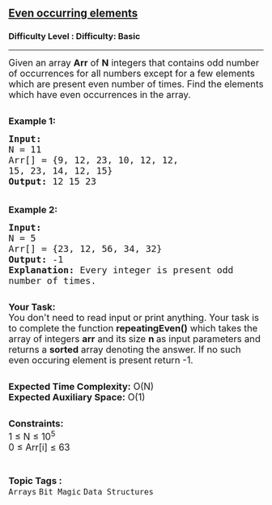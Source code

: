 <h2><a href="https://www.geeksforgeeks.org/problems/even-occurring-elements4332/1?page=1&category=Bit%20Magic&sortBy=difficulty">Even occurring elements</a></h2><h3>Difficulty Level : Difficulty: Basic</h3><hr><div class="problems_problem_content__Xm_eO"><p><span style="font-size:18px">Given an array <strong>Arr</strong>&nbsp;of <strong>N</strong> integers that contains odd number of occurrences for all numbers except for a few elements which are present even number of times. Find the elements which have even occurrences in the array.</span></p>

<p><br>
<span style="font-size:18px"><strong>Example 1:</strong></span></p>

<pre><span style="font-size:18px"><strong>Input:
</strong>N = 11
Arr[] = {9, 12, 23, 10, 12, 12, 
15, 23, 14, 12, 15}
<strong>Output:</strong> 12 15 23

</span></pre>

<p><span style="font-size:18px"><strong>Example 2:</strong></span></p>

<pre><span style="font-size:18px"><strong>Input:
</strong>N = 5
Arr[] = {23, 12, 56, 34, 32}
<strong>Output:</strong> -1
<strong>Explanation:</strong>&nbsp;Every integer is present odd 
number of times.
</span></pre>

<p><br>
<span style="font-size:18px"><strong>Your Task:</strong><br>
You don't need to read input or print anything. Your task is to complete the function&nbsp;<strong>repeatingEven()</strong>&nbsp;which takes the array of integers&nbsp;<strong>arr</strong>&nbsp;and its size&nbsp;<strong>n&nbsp;</strong>as input&nbsp;parameters and returns a&nbsp;<strong>sorted</strong> array denoting the answer. If no such even occuring element is present return -1.</span></p>

<p><br>
<span style="font-size:18px"><strong>Expected Time Complexity:</strong>&nbsp;O(N)<br>
<strong>Expected Auxiliary Space:</strong>&nbsp;O(1)</span></p>

<p><br>
<span style="font-size:18px"><strong>Constraints:</strong><br>
1 ≤ N ≤ 10<sup>5</sup><br>
0 ≤ Arr[i] ≤ 63</span></p>
</div><br><p><span style=font-size:18px><strong>Topic Tags : </strong><br><code>Arrays</code>&nbsp;<code>Bit Magic</code>&nbsp;<code>Data Structures</code>&nbsp;